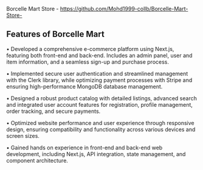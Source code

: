 
Borcelle Mart Store - https://github.com/Mohd1999-collb/Borcelle-Mart-Store-

##

## Features of Borcelle Mart

• Developed a comprehensive e-commerce platform using Next.js,
featuring both front-end and back-end. Includes an admin panel, user
and item information, and a seamless sign-up and purchase process.

• Implemented secure user authentication and streamlined
management with the Clerk library, while optimizing payment
processes with Stripe and ensuring high-performance MongoDB
database management.

• Designed a robust product catalog with detailed listings, advanced
search and integrated user account features for registration, profile
management, order tracking, and secure payments.

• Optimized website performance and user experience through
responsive design, ensuring compatibility and functionality across
various devices and screen sizes.

• Gained hands on experience in front-end and back-end web
development, including Next.js, API integration, state management,
and component architecture.

##
